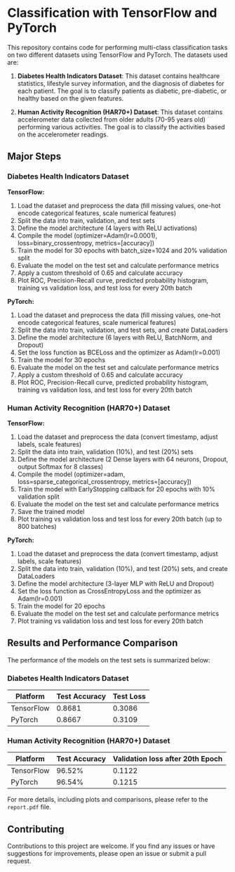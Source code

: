 # Classification with TensorFlow and PyTorch

This repository contains code for performing multi-class classification tasks on two different datasets using TensorFlow and PyTorch. The datasets used are:

1. **Diabetes Health Indicators Dataset**: This dataset contains healthcare statistics, lifestyle survey information, and the diagnosis of diabetes for each patient. The goal is to classify patients as diabetic, pre-diabetic, or healthy based on the given features.

2. **Human Activity Recognition (HAR70+) Dataset**: This dataset contains accelerometer data collected from older adults (70-95 years old) performing various activities. The goal is to classify the activities based on the accelerometer readings.

## Major Steps

### Diabetes Health Indicators Dataset

**TensorFlow:**

1. Load the dataset and preprocess the data (fill missing values, one-hot encode categorical features, scale numerical features)
2. Split the data into train, validation, and test sets
3. Define the model architecture (4 layers with ReLU activations)
4. Compile the model (optimizer=Adam(lr=0.0001), loss=binary_crossentropy, metrics=[accuracy])
5. Train the model for 30 epochs with batch_size=1024 and 20% validation split
6. Evaluate the model on the test set and calculate performance metrics
7. Apply a custom threshold of 0.65 and calculate accuracy
8. Plot ROC, Precision-Recall curve, predicted probability histogram, training vs validation loss, and test loss for every 20th batch

**PyTorch:**

1. Load the dataset and preprocess the data (fill missing values, one-hot encode categorical features, scale numerical features)
2. Split the data into train, validation, and test sets, and create DataLoaders
3. Define the model architecture (6 layers with ReLU, BatchNorm, and Dropout)
4. Set the loss function as BCELoss and the optimizer as Adam(lr=0.001)
5. Train the model for 30 epochs
6. Evaluate the model on the test set and calculate performance metrics
7. Apply a custom threshold of 0.65 and calculate accuracy
8. Plot ROC, Precision-Recall curve, predicted probability histogram, training vs validation loss, and test loss for every 20th batch

### Human Activity Recognition (HAR70+) Dataset

**TensorFlow:**

1. Load the dataset and preprocess the data (convert timestamp, adjust labels, scale features)
2. Split the data into train, validation (10%), and test (20%) sets
3. Define the model architecture (2 Dense layers with 64 neurons, Dropout, output Softmax for 8 classes)
4. Compile the model (optimizer=adam, loss=sparse_categorical_crossentropy, metrics=[accuracy])
5. Train the model with EarlyStopping callback for 20 epochs with 10% validation split
6. Evaluate the model on the test set and calculate performance metrics
7. Save the trained model
8. Plot training vs validation loss and test loss for every 20th batch (up to 800 batches)

**PyTorch:**

1. Load the dataset and preprocess the data (convert timestamp, adjust labels, scale features)
2. Split the data into train, validation (10%), and test (20%) sets, and create DataLoaders
3. Define the model architecture (3-layer MLP with ReLU and Dropout)
4. Set the loss function as CrossEntropyLoss and the optimizer as Adam(lr=0.001)
5. Train the model for 20 epochs
6. Evaluate the model on the test set and calculate performance metrics
7. Plot training vs validation loss and test loss for every 20th batch

## Results and Performance Comparison

The performance of the models on the test sets is summarized below:

### Diabetes Health Indicators Dataset

| Platform   | Test Accuracy | Test Loss |
| ---------- | ------------- | --------- |
| TensorFlow | 0.8681        | 0.3086    |
| PyTorch    | 0.8667        | 0.3109    |

### Human Activity Recognition (HAR70+) Dataset

| Platform   | Test Accuracy | Validation loss after 20th Epoch |
| ---------- | ------------- | -------------------------------- |
| TensorFlow | 96.52%        | 0.1122                           |
| PyTorch    | 96.54%        | 0.1215                           |

For more details, including plots and comparisons, please refer to the `report.pdf` file.

## Contributing

Contributions to this project are welcome. If you find any issues or have suggestions for improvements, please open an issue or submit a pull request.
